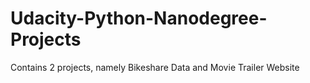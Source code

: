 # Udacity-Python-Nanodegree-Projects
Contains 2 projects, namely Bikeshare Data and Movie Trailer Website
